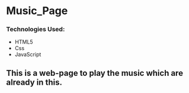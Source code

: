 # Music_Page
### Technologies Used:
- HTML5
- Css
- JavaScript
## This is a web-page to play the music which are already in this.
